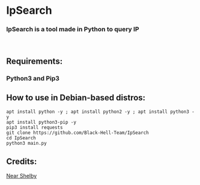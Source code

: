 <h1>IpSearch</h2>
<h3>IpSearch is a tool made in Python to query IP</h3>
<br>
<h2>Requirements:</h2>
<h3>Python3 and Pip3</h3>
<h2>How to use in Debian-based distros:</h2>

```
apt install python -y ; apt install python2 -y ; apt install python3 -y
apt install python3-pip -y
pip3 install requests
git clone https://github.com/Black-Hell-Team/IpSearch
cd IpSearch
python3 main.py
```
<h2>Credits:</h2>

[Near Shelby](https://github.com/nearshelby-yt)
